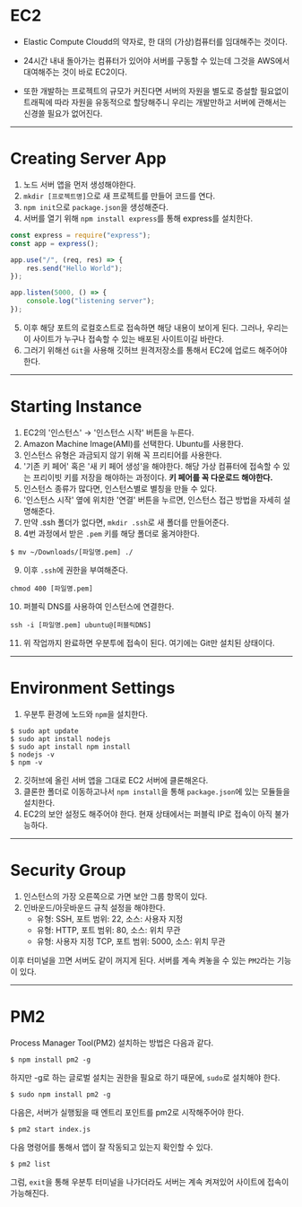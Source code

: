 # EC2

- Elastic Compute Cloudd의 약자로, 한 대의 (가상)컴퓨터를 임대해주는 것이다.

- 24시간 내내 돌아가는 컴퓨터가 있어야 서버를 구동할 수 있는데 그것을 AWS에서 대여해주는 것이 바로 EC2이다.

- 또한 개발하는 프로젝트의 규모가 커진다면 서버의 자원을 별도로 증설할 필요없이 트래픽에 따라 자원을 유동적으로 할당해주니 우리는 개발만하고 서버에 관해서는 신경쓸 필요가 없어진다.

---

# Creating Server App

1. 노드 서버 앱을 먼저 생성해야한다.
2. `mkdir [프로젝트명]`으로 새 프로젝트를 만들어 코드를 연다.
3. `npm init`으로 `package.json`을 생성해준다.
4. 서버를 열기 위해 `npm install express`를 통해 express를 설치한다.

```js
const express = require("express");
const app = express();

app.use("/", (req, res) => {
	res.send("Hello World");
});

app.listen(5000, () => {
	console.log("listening server");
});
```

5. 이후 해당 포트의 로컬호스트로 접속하면 해당 내용이 보이게 된다. 그러나, 우리는 이 사이트가 누구나 접속할 수 있는 배포된 사이트이길 바란다.
6. 그러기 위해선 `Git`을 사용해 깃허브 원격저장소를 통해서 EC2에 업로드 해주어야 한다.

---

# Starting Instance

1. EC2의 '인스턴스' → '인스턴스 시작' 버튼을 누른다.
2. Amazon Machine Image(AMI)를 선택한다. Ubuntu를 사용한다.
3. 인스턴스 유형은 과금되지 않기 위해 꼭 프리티어를 사용한다.
4. '기존 키 페어' 혹은 '새 키 페어 생성'을 해야한다. 해당 가상 컴퓨터에 접속할 수 있는 프리이빗 키를 저장을 해야하는 과정이다. **키 페어를 꼭 다운로드 해야한다.**
5. 인스턴스 종류가 많다면, 인스턴스별로 별칭을 만들 수 있다.
6. '인스턴스 시작' 옆에 위치한 '연결' 버튼을 누르면, 인스턴스 접근 방법을 자세히 설명해준다.
7. 만약 .ssh 폴더가 없다면, `mkdir .ssh`로 새 폴더를 만들어준다.
8. 4번 과정에서 받은 `.pem` 키를 해당 폴더로 옮겨야한다.

```
$ mv ~/Downloads/[파일명.pem] ./
```

9. 이후 `.ssh`에 권한을 부여해준다.

```
chmod 400 [파일명.pem]
```

10. 퍼블릭 DNS를 사용하여 인스턴스에 연결한다.

```
ssh -i [파일명.pem] ubuntu@[퍼블릭DNS]
```

11. 위 작업까지 완료하면 우분투에 접속이 된다. 여기에는 Git만 설치된 상태이다.

---

# Environment Settings

1. 우분투 환경에 노드와 `npm`을 설치한다.

```
$ sudo apt update
$ sudo apt install nodejs
$ sudo apt install npm install
$ nodejs -v
$ npm -v
```

2. 깃허브에 올린 서버 앱을 그대로 EC2 서버에 클론해온다.
3. 클론한 폴더로 이동하고나서 `npm install`을 통해 `package.json`에 있는 모듈들을 설치한다.
4. EC2의 보안 설정도 해주어야 한다. 현재 상태에서는 퍼블릭 IP로 접속이 아직 불가능하다.

---

# Security Group

1. 인스턴스의 가장 오른쪽으로 가면 보안 그룹 항목이 있다.
2. 인바운드/아웃바운드 규칙 설정을 해야한다.
   - 유형: SSH, 포트 범위: 22, 소스: 사용자 지정
   - 유형: HTTP, 포트 범위: 80, 소스: 위치 무관
   - 유형: 사용자 지정 TCP, 포트 범위: 5000, 소스: 위치 무관

이후 터미널을 끄면 서버도 같이 꺼지게 된다. 서버를 계속 켜놓을 수 있는 `PM2`라는 기능이 있다.

---

# PM2

Process Manager Tool(PM2) 설치하는 방법은 다음과 같다.

```
$ npm install pm2 -g
```

하지만 -g로 하는 글로벌 설치는 권한을 필요로 하기 때문에, `sudo`로 설치해야 한다.

```
$ sudo npm install pm2 -g
```

다음은, 서버가 실행됬을 때 엔트리 포인트를 pm2로 시작해주어야 한다.

```
$ pm2 start index.js
```

다음 명령어를 통해서 앱이 잘 작동되고 있는지 확인할 수 있다.

```
$ pm2 list
```

그럼, `exit`을 통해 우분투 터미널을 나가더라도 서버는 계속 켜져있어 사이트에 접속이 가능해진다.
